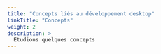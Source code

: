 ```yaml
---
title: "Concepts liés au développement desktop"
linkTitle: "Concepts"
weight: 2
description: >
  Etudions quelques concepts
---
```

